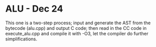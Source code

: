 # ALU - Dec 24

This one is a two-step process; input and generate the AST from the bytecode (alu.cpp) and output C code;
then read in the CC code in execute_alu.cpp and compile it with -O3, let the compiler do further simplifications.
